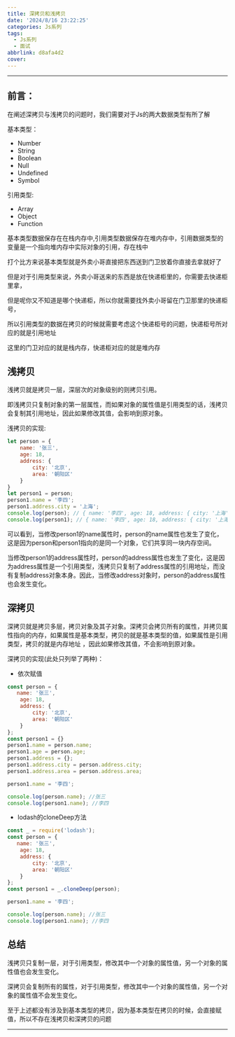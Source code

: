 ```yaml
---
title: 深拷贝和浅拷贝
date: '2024/8/16 23:22:25'
categories: Js系列
tags:
  - Js系列
  - 面试
abbrlink: d8afa4d2
cover:
---
```

---
## 前言：

在阐述深拷贝与浅拷贝的问题时，我们需要对于Js的两大数据类型有所了解

基本类型：
- Number
- String
- Boolean
- Null
- Undefined
- Symbol

引用类型: 
- Array
- Object
- Function

基本类型数据保存在在栈内存中,引用类型数据保存在堆内存中，引用数据类型的变量是一个指向堆内存中实际对象的引用，存在栈中

打个比方来说基本类型就是外卖小哥直接把东西送到门卫放着你直接去拿就好了

但是对于引用类型来说，外卖小哥送来的东西是放在快递柜里的，你需要去快递柜里拿，

但是呢你又不知道是哪个快递柜，所以你就需要找外卖小哥留在门卫那里的快递柜号，

所以引用类型的数据在拷贝的时候就需要考虑这个快递柜号的问题，快递柜号所对应的就是引用地址

这里的门卫对应的就是栈内存，快递柜对应的就是堆内存

## 浅拷贝

浅拷贝就是拷贝一层，深层次的对象级别的则拷贝引用。

即浅拷贝只复制对象的第一层属性，而如果对象的属性值是引用类型的话，浅拷贝会复制其引用地址，因此如果修改其值，会影响到原对象。

浅拷贝的实现:

``` js
let person = {
    name: '张三',
    age: 18,
    address: {
        city: '北京',
        area: '朝阳区'
    }
}
let person1 = person;
person1.name = '李四';
person1.address.city = '上海';
console.log(person); // { name: '李四', age: 18, address: { city: '上海', area: '朝阳区' } }
console.log(person1); // { name: '李四', age: 18, address: { city: '上海', area: '朝阳区' } }
```

可以看到，当修改person1的name属性时，person的name属性也发生了变化，这是因为person和person1指向的是同一个对象，它们共享同一块内存空间。

当修改person1的address属性时，person的address属性也发生了变化，这是因为address属性是一个引用类型，浅拷贝只复制了address属性的引用地址，而没有复制address对象本身。因此，当修改address对象时，person的address属性也会发生变化。

## 深拷贝

深拷贝就是拷贝多层，拷贝对象及其子对象。深拷贝会拷贝所有的属性，并拷贝属性指向的内存，如果属性是基本类型，拷贝的就是基本类型的值，如果属性是引用类型，拷贝的就是内存地址 ，因此如果修改其值，不会影响到原对象。

深拷贝的实现(此处只列举了两种)：

- 依次赋值
```js
const person = {
   name: '张三',
    age: 18,
    address: {
        city: '北京',
        area: '朝阳区'
    }
};
const person1 = {}
person1.name = person.name;
person1.age = person.age;
person1.address = {};
person1.address.city = person.address.city;
person1.address.area = person.address.area;

person1.name = '李四';

console.log(person.name); //张三
console.log(person1.name); //李四
```

- lodash的cloneDeep方法
```js
const _ = require('lodash');
const person = {
   name: '张三',
    age: 18,
    address: {
        city: '北京',
        area: '朝阳区'
    }
};
const person1 = _.cloneDeep(person);

person1.name = '李四';

console.log(person.name); //张三
console.log(person1.name); //李四
```

## 总结

浅拷贝只复制一层，对于引用类型，修改其中一个对象的属性值，另一个对象的属性值也会发生变化。

深拷贝会复制所有的属性，对于引用类型，修改其中一个对象的属性值，另一个对象的属性值不会发生变化。

至于上述都没有涉及到基本类型的拷贝，因为基本类型在拷贝的时候，会直接赋值，所以不存在浅拷贝和深拷贝的问题

---